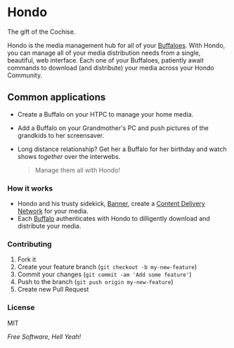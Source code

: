 Hondo
=========
The gift of the Cochise. 

Hondo is the media management hub for all of your [Buffaloes](https://github.com/amoose/buffalo). With Hondo, you can manage all of your media distribution needs from a single, beautiful, web interface. Each one of your Buffaloes, patiently await commands to download (and distribute) your media across your Hondo Community. 


## Common applications

  - Create a Buffalo on your HTPC to manage your home media. 
  - Add a Buffalo on your Grandmother's PC and push pictures of the grandkids to her screensaver. 
  - Long distance relationship? Get her a Buffalo for her birthday and watch shows *together* over the interwebs. 

    > Manage them all with Hondo!



### How it works

  - Hondo and his trusty sidekick, [Banner](https://github.com/amoose/banner), create a [Content Delivery Network](http://en.wikipedia.org/wiki/Content_delivery_network) for your media. 
  - Each [Buffalo](https://github.com/amoose/buffalo) authenticates with Hondo to dilligently download and distribute your media. 
  
  
### Contributing

1. Fork it
2. Create your feature branch (`git checkout -b my-new-feature`)
3. Commit your changes (`git commit -am 'Add some feature'`)
4. Push to the branch (`git push origin my-new-feature`)
5. Create new Pull Request

### License


MIT

*Free Software, Hell Yeah!*